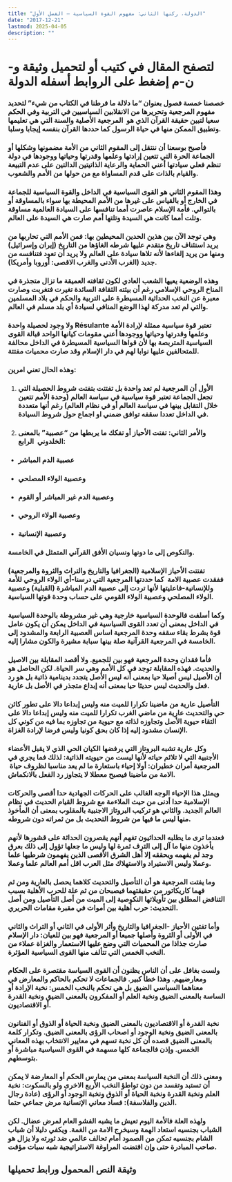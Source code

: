 ```yaml
---
title: "الدولة، ركنها الثاني: مفهوم القوة السياسية – الفصل الأول"
date: "2017-12-21"
lastmod: 2025-04-05
description: ""
---
```

# **لتصفح المقال في كتيب أو لتحميل وثيقة و-ن-م إضغط على الروابط أسفله** **الدولة**

### خصصنا خمسة فصول بعنوان “ما دلالة ما فرطنا في الكتاب من شيء” لتحديد مفهوم المرجعية وتحريرها من الانقلابين السياسيين في التربية وفي الحكم سعيا لتبين حقيقة القرآن الذي هو  المرجعية الأصلية والسنة التي هي تعليمها وتطبيق الممكن منها في حياة الرسول كما حددها القرآن بنفسه إيجابا وسلبا.

### فأصبح بوسعنا أن ننتقل إلى المقوم الثاني من الأمة مضمونها وشكلها أو الجماعة الحرة التي تتعين إرادتها وعلمها وقدرتها وحياتها ووجودها في دولة تنظم فعلي سيادتها أعني الحماية والرعاية الذاتيتين الدالتين على عدم التبيعة والقيام بالذات على قدم المساواة مع من حولها من الأمم والشعوب.

### وهذا المقوم الثاني هو القوى السياسية في الداخل والقوة السياسية للجماعة في الخارج أو بالقياس على غيرها من الأمم المحيطة بها سواء بالمساوقة أو بالتوالي. فأمة الإسلام عاصرت أمما تنافسها على السيادة العالمية مساوقة وتلت أمما كانت هي السيدة وتلتها أمم صارت هي السيدة على العالم.

### وهي توجد الآن بين هذين الحدين المحيطين بها: فمن الأمم التي تحاربها من يريد استئناف تاريخ متقدم عليها شرطه الغاؤها من التاريخ (إيران وإسرائيل) ومنها من يريد إلغاءها لأنه تلاها سيادة على العالم ولا يريد أن تعود فتنافسه من جديد (الغرب الأدنى والغرب الاقصى: أوروبا وأمريكا).

### وهذه الوضعية يعيها الشعب العادي لكون ثقافته العميقة ما تزال متجذرة في المناخ الروحي الإسلامي رغم أن بيئته الثقافة السائدة تغيرت فتغربت وصارت معبرة عن النخب الحداثية المسيطرة على التربية والحكم في بلاد المسلمين والتي لم تعد مدركة لهذا الوضع المنافي لسيادة أي بلد مسلم في العالم.

### ولا وجود لحصيلة واحدة Résulante تعتبر قوة سياسية ممثلة لإرادة الأمة وعلمها وقدرتها وحياتها ووجودها أعني مقومات كيانها الواحد قبالة القوى السياسية المتربصة بها لأن قواها السياسية المسيطرة في الداخل محالفة للمتحالفين عليها نوابا لهم في دار الإسلام وقد صارت محميات مفتتة.

### وهذه الحال تعني امرين:

1. ### الأول أن المرجعية لم تعد واحدة بل تفتتت بتفتت شروط الحصيلة التي تجعل الجماعة تعتبر قوة سياسية في سياسة العالم (وحدة الأمم تتعين خلال التقابل بينها في سياسة العالم أو في نظام العالم) رغم أنها متعددة في الداخل تعددا سقفه توافق ضمني او اجماع حول شروط السيادة.
2. ### والأمر الثاني: تفتت الأحياز أو تفكك ما يربطها من “عصبية” بالمعنى الخلدوني  الرابع:

* ### عصبية الدم المباشر
* ### وعصبية الولاء المصلحي
* ### وعصبية الدم غير المباشر أو القوم
* ### وعصبية الولاء الروحي
* ### وعصبية الإنسانية

### والنكوص إلى ما دونها ونسيان الأفق القرآني المتمثل في الخامسة.

### تفتتت الأحياز الإسلامية (الجغرافيا والتاريخ والتراث والثروة والمرجعية) ففقدت عصبية الامة  كما حددتها المرجعية التي درسنا-أي الولاء الروحي للأمة وللإنسانية-فاعليتها لأنها تردت إلى عصبية الدم المباشرة (القبلية) وعصبية الولاء المصلحي وعصبية الولاء القومي على حساب وحدة قوتها السياسية.

### وكما أسلفت فالوحدة السياسية خارجية وهي غير مشروطة بالوحدة السياسية في الداخل بمعنى أن تعدد القوى السياسية في الداخل يمكن أن يكون عامل قوة بشرط بقاء سقفه وحدة المرجعية اساس العصبية الرابعة والمشدود إلى الخامسة في المرجعية القرآنية صلة بينها سبابة مشيرة والكون مشارا إليه.

### فأما فقدان وحدة المرجعية فهو بين للجميع. ولا أقصد المقابلة بين الاصيل والحديث. فهذه المقابلة توجد في كل الأمم وهي سر الحياة. لكن الحاصل هو أن الأصيل ليس أصيلا حيا بمعنى أنه ليس الأصل يتجدد بدينامية ذاتية بل هو رد فعل والحديث ليس حديثا حيا بمعنى أنه إبداع متجذر في الأصل بل عارية.

### التأصيل عارية من ماضينا تكرارا للميت منه وليس إبداعا دالا على تطور كائن حي والتحديث عارية من ماضي الغرب تكرارا للميت منه وليس إبداعا دالا على التقاء حيوية الأصل وتجاوزه لذاته مع حيوية من تجاوزه بما فيه من كوني كل الإنسان مشدود إليه إذا كان بحق كونيا وليس فرضا لإرادة الغزاة.

### وكل عارية تشبه البروتاز التي يرفضها الكيان الحي الذي لا يقبل الأعضاء الأجنبية التي لا تلائم حياته لأنها ليست من حيويته الذاتية: لذلك فما يجري في المرجعية أمران خطيران: أولا إحياء باستعارة ما لم يعد مناسبا لظروف حياة  الامة من ماضينا فيصبح معطلا لا يتجاوز رد الفعل بالانكماش.

### ويمثل هذا الإحياء الوجه الغالب على الحركات الجهادية حدا أقصى والحركات الإسلامية حدا أدنى من حيث الملاءمة مع شروط القيام الحديث في نظام العالم الجديد. والثاني هو تركيب البروتاز الاجنبية بالمقلوب بمعنى أن المأخوذ منها ليس ما فيها من شروط التحديث بل من ثمراته دون شروطه.

### فعندما ترى ما يطلبه الحداثيون تفهم أنهم يقصرون الحداثة على قشورها لأنهم يأخذون منها ما آل إلى الترف ثمرة لها وليس ما جعلها تؤول إلى ذلك بعرق وجد لم يفهمه ويحققه إلا أهل الشرق الأقصى الذين يفهمون شرطيها علما وعملا وليس الاستيراد والاستهلاك مثل العرب اقل أمم العالم علما وعملا.

### وما يفتت المرجعية هو أن التأصيل والتحديث كلاهما يحصل بالعارية ومن ثم فهما كاريكاتور من حقيقتهما فيصبحان من ثم علة للحرب الأهلية بسبب التناقض المطلق بين تأويلاتها النكوصية إلى الميت من أصل التأصيل ومن أصل التحديث: حرب أهلية بين أموات في مقبرة مقامات الحريري.

### وأما تفتين الأحياز -الجغرافيا والتاريخ وأثر الأولى في الثاني أو التراث والثاني في الأولى أو الثروة وأصلها جميعا أو المرجعية فهو بين للعيان: دار الإسلام صارت جذاذا من المحميات التي وضع عليها الاستعمار والغزاة عملاء من النخب الخمس التي تتألف منها القوى السياسية المؤثرة.

### ولست بغافل على أن الناس يظنون أن القوى السياسة مقتصرة على الحكام ومعارضيهم. وهذا خطأ كبير. فالجماعات لا تحكم بالحاكم والمعارض في معناهما السياسي الضيق بل هي تحكم بالنخب الخمس: نخبة الإرادة أو الساسة بالمعنى الضيق ونخبة العلم أو المفكرون بالمعنى الضيق ونخبة القدرة أو الاقتصاديون.

### نخبة القدرة أو الاقتصاديون بالمعنى الضيق ونخبة الحياة أو الذوق أو الفنانون بالمعنى الضيق ونخبة الوجود أو اصحاب الرؤى بالمعنى الضيق. وتكرار كلمة بالمعنى الضيق قصده أن كل نخبة تسهم في معايير الانتخاب بهذه المعاني الخمس. وإذن فالجماعة كلها مسهمة في القوى السياسية مباشرة أو بتوسطهم.

### ومعنى ذلك أن النخبة السياسة بمعنى من يمارس الحكم أو المعارضة لا يمكن أن تستبد وتفسد من دون تواطؤ النخب الأربع الاخرى ولو بالسكوت: نخبة العلم ونخبة القدرة ونخبة الحياة أو الذوق ونخبة الوجود أو الرؤى (عادة رجال الدين والفلاسفة): فساد معاني الإنسانية مرض جماعي حتما.

### ولهذه العلة فالأمة اليوم تعيش ما يشبه الفشو العام لمرض عضال. لكن الشباب بجنسيه استعاد الهمة وسيخرج الامة من الغمة. ويكفي دليلا أن شباب الشام بجنسيه تمكن من الصمود أمام تحالف عالمي ضد ثورته ولا يزال هو صاحب المبادرة حتى وإن اقتضت المراوغة الاستراتيجية شبه سبات مؤقت.

## وثيقة النص المحمول ورابط تحميلها

###
